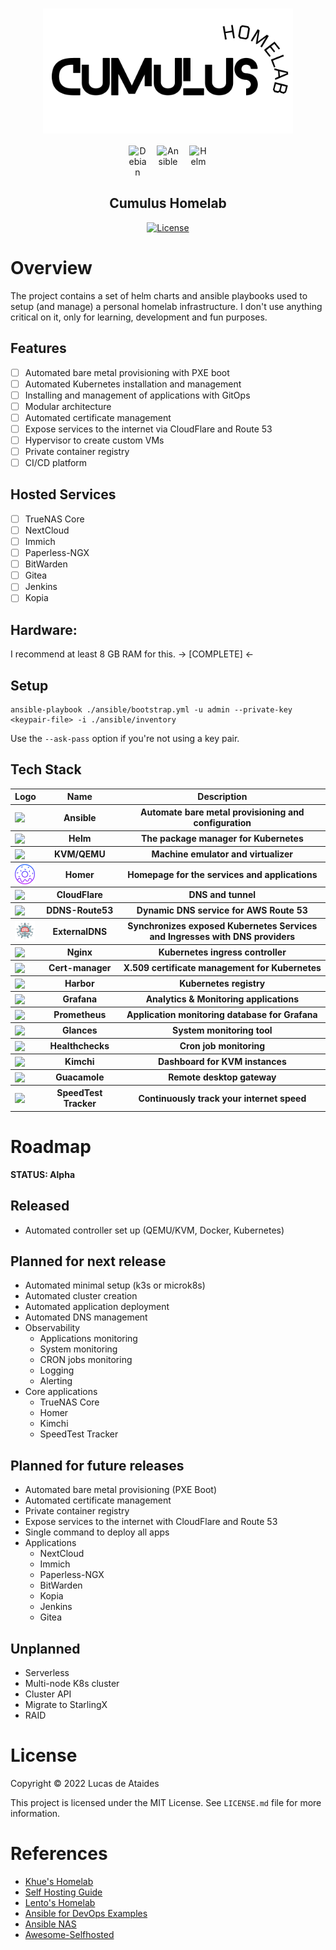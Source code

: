 <div align="center">

<h1>
    <img align="center" width=400px src="assets/logo.svg">
</h1>

<div style="display:flex; justify-content:center; gap: 15px;">
    <img alt="Debian" width=30px src="https://www.debian.org/logos/openlogo-nd.svg">
    <img alt="Ansible" width=37px src="https://logos-download.com/wp-content/uploads/2016/10/Ansible_logo-700x700.png">
    <img alt="Helm" width=30px src="https://seeklogo.com/images/H/helm-logo-9208DB3EE5-seeklogo.com.png">
</div>

<h2>Cumulus Homelab</h2>

[![License](https://img.shields.io/badge/license-MIT-blue?style=flat-square&labelColor=000000)](#license)

</div>

# Overview
The project contains a set of helm charts and ansible playbooks used to setup (and manage) a personal homelab infrastructure. I don't use anything critical on it, only for learning, development and fun purposes.

## Features
* [ ] Automated bare metal provisioning with PXE boot
* [ ] Automated Kubernetes installation and management
* [ ] Installing and management of applications with GitOps
* [ ] Modular architecture
* [ ] Automated certificate management
* [ ] Expose services to the internet via CloudFlare and Route 53
* [ ] Hypervisor to create custom VMs
* [ ] Private container registry
* [ ] CI/CD platform

## Hosted Services
* [ ] TrueNAS Core
* [ ] NextCloud
* [ ] Immich
* [ ] Paperless-NGX
* [ ] BitWarden
* [ ] Gitea
* [ ] Jenkins
* [ ] Kopia

## Hardware:
I recommend at least 8 GB RAM for this. -> [COMPLETE] <-

## Setup
```
ansible-playbook ./ansible/bootstrap.yml -u admin --private-key <keypair-file> -i ./ansible/inventory 
```
Use the `--ask-pass` option if you're not using a key pair.

## Tech Stack
<table>
    <tr>
        <th>Logo</th>
        <th>Name</th>
        <th>Description</th>
    </tr>
    <tr>
        <th><img width="32" style="display:flex; justify-content: center;" src="https://logos-download.com/wp-content/uploads/2016/10/Ansible_logo-700x700.png"></th>
        <th>Ansible</th>
        <th>Automate bare metal provisioning and configuration</th>
    </tr>
    <tr>
        <th><img width="32" style="display:flex; justify-content: center;" src="https://seeklogo.com/images/H/helm-logo-9208DB3EE5-seeklogo.com.png"></th>
        <th>Helm</th>
        <th>The package manager for Kubernetes</th>
    </tr>
    <tr>
        <th><img width="32" style="display:flex; justify-content: center;" src="https://www.freelogovectors.net/wp-content/uploads/2019/02/kvm-logo.png"></th>
        <th>KVM/QEMU</th>
        <th>Machine emulator and virtualizer</th>
    </tr>
    <tr>
        <th><img width="32" style="display:flex; justify-content: center;" src="https://raw.githubusercontent.com/bastienwirtz/homer/main/public/logo.png"></th>
        <th>Homer</th>
        <th>Homepage for the services and applications</th>
    </tr>
    <tr>
        <th><img width="32" style="display:flex; justify-content: center;" src="https://www.freelogovectors.net/svg03/cloudflare-logo.svg"></th>
        <th>CloudFlare</th>
        <th>DNS and tunnel</th>
    </tr>
    <tr>
        <th><img width="32" style="display:flex; justify-content: center;" src="https://raw.githubusercontent.com/crazy-max/ddns-route53/master/.github/ddns-route53.png"></th>
        <th>DDNS-Route53</th>
        <th>Dynamic DNS service for AWS Route 53</th>
    </tr>
    <tr>
        <th><img width="32" style="display:flex; justify-content: center;" src="https://raw.githubusercontent.com/kubernetes-sigs/external-dns/master/docs/img/external-dns.png"></th>
        <th>ExternalDNS</th>
        <th>Synchronizes exposed Kubernetes Services and Ingresses with DNS providers</th>
    </tr>
    <tr>
        <th><img width="32" style="display:flex; justify-content: center;" src="https://avatars.githubusercontent.com/u/1412239?s=200&v=4"></th>
        <th>Nginx</th>
        <th>Kubernetes ingress controller</th>
    </tr>
    <tr>
        <th><img width="32" style="display:flex; justify-content: center;" src="https://raw.githubusercontent.com/cert-manager/cert-manager/d53c0b9270f8cd90d908460d69502694e1838f5f/logo/logo-small.png"></th>
        <th>Cert-manager</th>
        <th>X.509 certificate management for Kubernetes</th>
    </tr>
    <tr>
        <th><img width="32" style="display:flex; justify-content: center;" src="https://goharbor.io/img/logos/harbor-icon-color.png"></th>
        <th>Harbor</th>
        <th>Kubernetes registry</th>
    </tr>
    <tr>
        <th><img width="32" style="display:flex; justify-content: center;" src="https://docs.checkmk.com/latest/images/grafana_logo.png"></th>
        <th>Grafana</th>
        <th>Analytics & Monitoring applications</th>
    </tr>
    <tr>
        <th><img width="32" style="display:flex; justify-content: center;" src="https://www.freelogovectors.net/wp-content/uploads/2021/02/prometheus-logo-freelogovectors.net_.png"></th>
        <th>Prometheus</th>
        <th>Application monitoring database for Grafana</th>
    </tr>
    <tr>
        <th><img width="32" style="display:flex; justify-content: center;" src="https://wiki.deimos.fr/images/9/9c/Glances-logo.png"></th>
        <th>Glances</th>
        <th>System monitoring tool</th>
    </tr>
    <tr>
        <th><img width="32" style="display:flex; justify-content: center;" src="https://pbs.twimg.com/profile_images/1055543716201615365/geMDWaHV_400x400.jpg"></th>
        <th>Healthchecks</th>
        <th>Cron job monitoring</th>
    </tr>
    <tr>
        <th><img width="32" style="display:flex; justify-content: center;" src="https://raw.githubusercontent.com/kimchi-project/kimchi/master/ui/images/kimchi.svg"></th>
        <th>Kimchi</th>
        <th>Dashboard for KVM instances</th>
    </tr>
    <tr>
        <th><img width="32" style="display:flex; justify-content: center;" src="https://www.pinclipart.com/picdir/big/519-5196913_apache-guacamole-logo-clipart.png"></th>
        <th>Guacamole</th>
        <th>Remote desktop gateway</th>
    </tr>
    <tr>
        <th><img width="32" style="display:flex; justify-content: center;" src="https://cdn.worldvectorlogo.com/logos/speedtest.svg"></th>
        <th>SpeedTest Tracker</th>
        <th>Continuously track your internet speed</th>
    </tr>
</table>

# Roadmap
**STATUS: Alpha**

## Released
- Automated controller set up (QEMU/KVM, Docker, Kubernetes)

## Planned for next release
- Automated minimal setup (k3s or microk8s)
- Automated cluster creation
- Automated application deployment
- Automated DNS management
- Observability
  - Applications monitoring
  - System monitoring
  - CRON jobs monitoring
  - Logging
  - Alerting
- Core applications
  - TrueNAS Core
  - Homer
  - Kimchi
  - SpeedTest Tracker

## Planned for future releases
- Automated bare metal provisioning (PXE Boot)
- Automated certificate management
- Private container registry
- Expose services to the internet with CloudFlare and Route 53
- Single command to deploy all apps
- Applications
  - NextCloud
  - Immich
  - Paperless-NGX
  - BitWarden
  - Kopia
  - Jenkins
  - Gitea

## Unplanned
- Serverless
- Multi-node K8s cluster
- Cluster API
- Migrate to StarlingX
- RAID

# License
Copyright &copy; 2022 Lucas de Ataides

This project is licensed under the MIT License. See `LICENSE.md` file for more information.

# References
* [Khue's Homelab](https://github.com/khuedoan/homelab)
* [Self Hosting Guide](https://github.com/mikeroyal/Self-Hosting-Guide)
* [Lento's Homelab](https://github.com/lento234/homelab)
* [Ansible for DevOps Examples](https://github.com/geerlingguy/ansible-for-devops)
* [Ansible NAS](https://github.com/davestephens/ansible-nas)
* [Awesome-Selfhosted](https://github.com/awesome-selfhosted/awesome-selfhosted)

